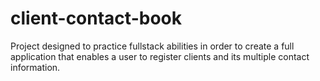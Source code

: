 # client-contact-book
Project designed to practice fullstack abilities in order to create a full application that enables a user to register clients and its multiple contact information.
